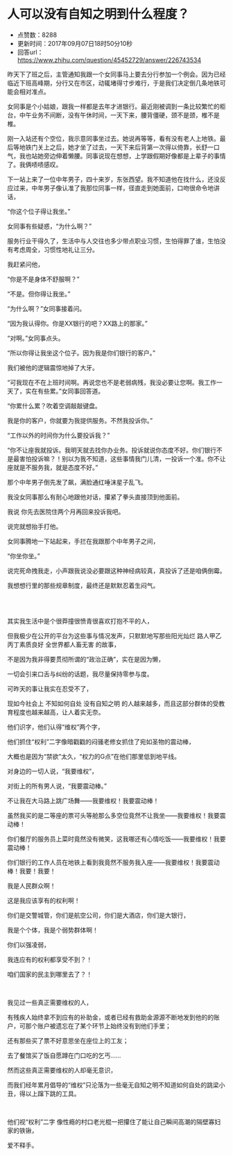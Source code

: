 # 人可以没有自知之明到什么程度？
- 点赞数：8288
- 更新时间：2017年09月07日18时50分10秒
- 回答url：https://www.zhihu.com/question/45452729/answer/226743534
<body>
 <p data-pid="RtkscOxv">昨天下了班之后，主管通知我跟一个女同事马上要去分行参加一个例会。因为已经临近下班高峰期，分行又在市区，动辄堵得寸步难行，于是我们决定倒几条地铁可能会相对准点。</p>
 <p data-pid="sYyNFQwm">女同事是个小姑娘，跟我一样都是去年才进银行。最近刚被调到一条比较繁忙的柜台，中午业务不间断，没有午休时间，一天下来，腰背僵硬，颈不是颈，椎不是椎。</p>
 <p data-pid="e4kZvOQd">刚一入站还有个空位，我示意同事坐过去。她说再等等，看有没有老人上地铁。最后等地铁门关上之后，她才坐了过去，一天下来后背第一次得以倚靠，长舒一口气，我也站她旁边伸着懒腰。同事说现在想想，上学跟假期好像都是上辈子的事情了。我俩啧啧感叹。</p>
 <p data-pid="veQBq-Su">下一站上来了一位中年男子，四十来岁，东张西望。我不知道他在找什么，还没反应过来，中年男子像认准了我那位同事一样，径直走到她面前，口吻很命令地讲话，</p>
 <p data-pid="XMMsh4Q7">“你这个位子得让我坐。”</p>
 <p data-pid="gEaqu-tS">女同事有些疑惑，“为什么啊？”</p>
 <p data-pid="z7nREYzq">服务行业干得久了，生活中与人交往也多少带点职业习惯，生怕得罪了谁，生怕没有考虑周全，习惯性地礼让三分。</p>
 <p data-pid="yz8U20UX">我赶紧问他，</p>
 <p data-pid="M0pMpjpS">“你是不是身体不舒服啊？”</p>
 <p data-pid="gaMCgMyD">“不是。但你得让我坐。”</p>
 <p data-pid="RYghLPh3">“为什么啊？”女同事接着问。</p>
 <p data-pid="Jz7DCEB4">“因为我认得你。你是XX银行的吧？XX路上的那家。”</p>
 <p data-pid="Ewm13Kam">“对啊。”女同事点头。</p>
 <p data-pid="kZajYHA1">“所以你得让我坐这个位子。因为我是你们银行的客户。”</p>
 <p data-pid="zoQLjqhn">我们被他的逻辑震惊地掉了大牙。</p>
 <p data-pid="NJciTG-V">“可我现在不在上班时间啊。再说您也不是老弱病残，我没必要让您啊。我工作一天了，实在有些累。”女同事回答道。</p>
 <p data-pid="wod9I267">“你累什么累？吹着空调敲敲键盘。</p>
 <p data-pid="jrxq06xm">我是你的客户，你就要为我提供服务。不然我投诉你。”</p>
 <p data-pid="ji9jz6ak">“工作以外的时间你为什么要投诉我？”</p>
 <p data-pid="teCj_oCg">“你不让座我就投诉。我明天就去找你办业务。投诉就说你态度不好。你们银行不是最害怕投诉嘛？！别以为我不知道，这些事情我门儿清，一投诉一个准。你不让座就是不服务我，就是态度不好。”</p>
 <p data-pid="t26lR-if">那个中年男子倒先发了飙，满脸通红唾沫星子乱飞。</p>
 <p data-pid="bAKB_T7n">我没女同事那么有耐心地跟他对话，攥紧了拳头直接顶到他面前。</p>
 <p data-pid="IC5ojqds">我说 你先去医院住两个月再回来投诉我吧。</p>
 <p data-pid="AC2cApUS">说完就想抬手打他。</p>
 <p data-pid="kfLIXWGr">女同事腾地一下站起来，手拦在我跟那个中年男子之间，</p>
 <p data-pid="QT9ANZhE">“你坐你坐。”</p>
 <p data-pid="28ICrCvJ">说完死命拽我走，小声跟我说没必要跟这种神经病较真，真投诉了还是咱俩倒霉。</p>
 <p data-pid="TTQKbWbr">我想想行里的那些规章制度，最终还是默默忍着生闷气。</p>
 <br>
 <br>
 <p data-pid="5il3ORR7">其实我生活中是个很莽撞很愤青很喜欢打抱不平的人，</p>
 <p data-pid="2_Qh7oTZ">但我极少在公开的平台为这些事与情况发声，只默默地写那些阳光灿烂 路人甲乙丙丁素质良好 全世界都人畜无害 的故事，</p>
 <p data-pid="eDW5AXNe">不是因为我非得要贯彻所谓的“政治正确”，实在是因为懒，</p>
 <p data-pid="di4NX8g2">一切会引来口舌与纠纷的话题，我尽量保持零参与度。</p>
 <p data-pid="oBIklwcB">可昨天的事让我实在忍受不了，</p>
 <p data-pid="9OKfwPcN">现如今社会上 不知如何自处 没有自知之明 的人越来越多，而且这部分群体的受教育程度也越来越高，让人着实无奈。</p>
 <p data-pid="WcBSJZBz">他们识字，他们认得“维权”两个字，</p>
 <p data-pid="QjUfSPny">他们抓住“权利”二字像暗戳戳的闷骚老修女抓住了宛如圣物的震动棒，</p>
 <p data-pid="M2vCVZxD">大概也是因为“禁欲”太久，“权力的G点”在他们那里低到地平线。</p>
 <p data-pid="NZEAkYpb">对身边的一切人说，“我要维权”，</p>
 <p data-pid="OhgXsEGz">对街上的所有男人说，“我要震动棒。”</p>
 <p data-pid="Mik2jm2C">不让我在大马路上跳广场舞——我要维权！我要震动棒！</p>
 <p data-pid="CeoI4Fv6">虽然我买的是二等座的票可头等舱那么多空位竟然不让我坐——我要维权！我要震动棒！</p>
 <p data-pid="LljB5aiT">你们餐厅的服务员上菜时竟然没有微笑，这我哪还有心情吃饭——我要维权！我要震动棒！</p>
 <p data-pid="hcjscBfQ">你们银行的工作人员在地铁上看到我竟然不服务我入座——我要维权！我要震动棒！我要！我要！</p>
 <p data-pid="lb_PyL2m">我是人民群众啊！</p>
 <p data-pid="PdYL3Qq3">这是我应该享有的权利啊！</p>
 <p data-pid="4Z9Vqo5c">你们是交警城管，你们是航空公司，你们是大酒店，你们是大银行，</p>
 <p data-pid="8ceRkKRr">我是个个体，我是个弱势群体啊！</p>
 <p data-pid="njnZDkJx">你们以强凌弱，</p>
 <p data-pid="WB3QsatO">我连应有的权利都享受不到？！</p>
 <p data-pid="AxugD5r7">咱们国家的民主到哪里去了？！</p>
 <br>
 <p data-pid="-zQ4t3oS">我见过一些真正需要维权的人，</p>
 <p data-pid="DnctMUhj">有残疾人始终拿不到应有的补助金，或者已经有救助金源源不断地发到他的的账户，可那个账户被遗忘在了某个环节上始终没有到他们手里；</p>
 <p data-pid="mfwWTCw0">还有那些买了票不好意思坐在座位上的工友；</p>
 <p data-pid="MSNTIsSf">去了餐馆买了饭自愿蹲在门口吃的乞丐……</p>
 <p data-pid="WqG84CVK">然而这些真正需要维权的人却毫无意识，</p>
 <p data-pid="84LSX6kn">而我们经年累月倡导的“维权”只沦落为一些毫无自知之明不知道如何自处的跳梁小丑，得以上蹿下跳的工具。</p>
 <br>
 <p data-pid="kKCjPI2F">他们视“权利”二字 像性瘾的村口老光棍一把攥住了能让自己瞬间高潮的隔壁寡妇家的铁锹，</p>
 <p data-pid="pCPcL9RH">爱不释手。</p>
</body>